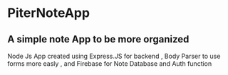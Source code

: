 # PiterNoteApp

## A simple note App to be more organized

Node Js App created using Express.JS for backend , Body Parser to use forms more easly , and Firebase for Note Database and Auth function
